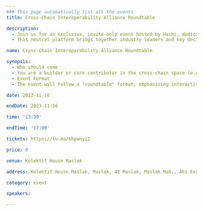 ```yaml
---
### This page automatically list all the events.
title: Cross-Chain Interoperability Alliance Roundtable

description: 
  - Join us for an exclusive, invite-only event hosted by Hashi, dedicated to fostering collaboration and unity in the cross-chain space.
  - This neutral platform brings together industry leaders and key decision-makers to collectively craft open standards, aiming to bolster security and standardization. Be part of this seminal gathering as we chart the course for the future of decentralized interoperability.

name: Cross-Chain Interoperability Alliance Roundtable

synopsis:
  - Who should come
  - ​You are a builder or core contributor in the cross-chain space (e.g bridge, oracle, DeFi protocol, L2). You want to collaborate with other key players in the space to identify the most important problems to solve and common standards and solutions that will collectively benefit all ecosystem players and users. This is your chance to put forward a proposal and get feedback from the cross-chain community.
  - Event Format
  - The event will follow a "roundtable" format, emphasizing interactive discussions rather than formal presentations. Expect interactive sessions involving whiteboarding, where participants can share, refine, and discuss ideas collaboratively.

date: 2023-11-16

endDate: 2023-11-16

time: '13:30'

endTime: '17:00'

tickets: https://lu.ma/6bpwoyi2

price: 0

venue: Kolektif House Maslak

address: Kolektif House Maslak, Maslak, 42 Maslak, Maslak Mah., Ahi Evran Cd. No 6 D:3 42, B Blok, 34485 Sarıyer/İstanbul, Türkiye

category: event

speakers:

---
```


<!-- ### DON'T MAKE CHANGES BELOW THIS LINE! ### -->

<EventsList/>
